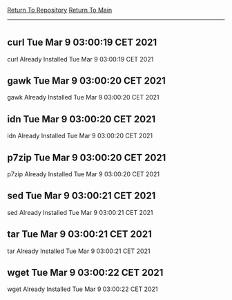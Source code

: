 [Return To Repository](https://github.com/bast69/piholeparser/)
[Return To Main](https://github.com/bast69/piholeparser/blob/master/RecentRunLogs/Mainlog.md)
____________________________________
# 
## curl Tue Mar  9 03:00:19 CET 2021
curl Already Installed Tue Mar  9 03:00:19 CET 2021
## gawk Tue Mar  9 03:00:20 CET 2021
gawk Already Installed Tue Mar  9 03:00:20 CET 2021
## idn Tue Mar  9 03:00:20 CET 2021
idn Already Installed Tue Mar  9 03:00:20 CET 2021
## p7zip Tue Mar  9 03:00:20 CET 2021
p7zip Already Installed Tue Mar  9 03:00:20 CET 2021
## sed Tue Mar  9 03:00:21 CET 2021
sed Already Installed Tue Mar  9 03:00:21 CET 2021
## tar Tue Mar  9 03:00:21 CET 2021
tar Already Installed Tue Mar  9 03:00:21 CET 2021
## wget Tue Mar  9 03:00:22 CET 2021
wget Already Installed Tue Mar  9 03:00:22 CET 2021
